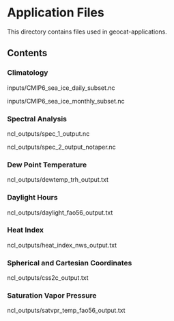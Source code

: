 # Application Files
This directory contains files used in geocat-applications.

## Contents

### Climatology
inputs/CMIP6_sea_ice_daily_subset.nc

inputs/CMIP6_sea_ice_monthly_subset.nc

### Spectral Analysis
ncl_outputs/spec_1_output.nc

ncl_outputs/spec_2_output_notaper.nc

### Dew Point Temperature

ncl_outputs/dewtemp_trh_output.txt

### Daylight Hours

ncl_outputs/daylight_fao56_output.txt

### Heat Index

ncl_outputs/heat_index_nws_output.txt

### Spherical and Cartesian Coordinates

ncl_outputs/css2c_output.txt

### Saturation Vapor Pressure

ncl_outputs/satvpr_temp_fao56_output.txt